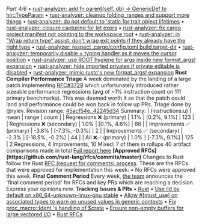 *Part 4/6*
• [rust\-analyzer: add fn parent\(self, db\) → GenericDef to hir::TypeParam](https://github.com/rust-lang/rust-analyzer/pull/20046)
• [rust\-analyzer: cleanup folding\_ranges and support more things](https://github.com/rust-lang/rust-analyzer/pull/20080)
• [rust\-analyzer: do not default to 'static for trait object lifetimes](https://github.com/rust-lang/rust-analyzer/pull/20036)
• [rust\-analyzer: closure capturing for let exprs](https://github.com/rust-lang/rust-analyzer/pull/20039)
• [rust\-analyzer: fix cargo project manifest not pointing to the workspace root](https://github.com/rust-lang/rust-analyzer/pull/20069)
• [rust\-analyzer: in "Wrap return type" assist, don't wrap exit points if they already have the right type](https://github.com/rust-lang/rust-analyzer/pull/20061)
• [rust\-analyzer: respect \.cargo/config\.toml build\.target\-dir](https://github.com/rust-lang/rust-analyzer/pull/20072)
• [rust\-analyzer: temporarily disable \+ typing handler as it moves the cursor position](https://github.com/rust-lang/rust-analyzer/pull/20042)
• [rust\-analyzer: use ROOT hygiene for args inside new format\_args\! expansion](https://github.com/rust-lang/rust-analyzer/pull/20073)
• [rust\-analyzer: hide imported privates if private editable is disabled](https://github.com/rust-lang/rust-analyzer/pull/20025)
• [rust\-analyzer: mimic rustc's new format\_args\! expansion](https://github.com/rust-lang/rust-analyzer/pull/20056)
**Rust Compiler Performance Triage**
A week dominated by the landing of a large patch implementing [RFC\#3729](https://github.com/rust-lang/rfcs/pull/3729) which unfortunately introduced rather sizeable performance regressions \(avg of \~1% instruction count on 111 primary benchmarks\)\. This was deemed worth it so that the patch could land and performance could be won back in follow up PRs\.
Triage done by @rylev\. Revision range: [45acf54e\.\.42245d34](https://perf.rust-lang.org/?start=45acf54eea118ed27927282b5e0bfdcd80b7987c&end=42245d34d22ade32b3f276dcf74deb826841594c&absolute=false&stat=instructions%3Au)
Summary:
| \(instructions:u\)              | mean    | range                 | count |
| Regressions ❌  \(primary\)      | 1\.1%   | \[0\.2%, 9\.1%\]      | 123   |
| Regressions ❌  \(secondary\)    | 1\.0%   | \[0\.1%, 4\.6%\]      | 86    |
| Improvements ✅  \(primary\)     | \-3\.8% | \[\-7\.3%, \-0\.3%\]  | 2     |
| Improvements ✅  \(secondary\)   | \-2\.3% | \[\-18\.5%, \-0\.2%\] | 44    |
| All ❌✅ \(primary\)              | 1\.0%   | \[\-7\.3%, 9\.1%\]    | 125   |
2 Regressions, 4 Improvements, 10 Mixed; 7 of them in rollups 40 artifact comparisons made in total
[Full report here](https://github.com/rust-lang/rustc-perf/blob/a63db4d1799853b334e4106d914fba24e49c8782/triage/2025/2025-06-24.md)
**\[Approved RFCs\]\(https://github\.com/rust\-lang/rfcs/commits/master\)**
Changes to Rust follow the Rust [RFC \(request for comments\) process](https://github.com/rust-lang/rfcs#rust-rfcs)\. These are the RFCs that were approved for implementation this week:
• No RFCs were approved this week\.
**Final Comment Period**
Every week, [the team](https://www.rust-lang.org/team.html) announces the 'final comment period' for RFCs and key PRs which are reaching a decision\. Express your opinions now\.
**Tracking Issues & PRs**
• [Rust](https://github.com/rust-lang/rust/issues?q=is%3Aopen+label%3Afinal-comment-period+sort%3Aupdated-desc)
• [Use lld by default on x86\_64\-unknown\-linux\-gnu stable](https://github.com/rust-lang/rust/pull/140525)
• [Allow \#\[must\_use\] on associated types to warn on unused values in generic contexts](https://github.com/rust-lang/rust/pull/142590)
• [Fix proc\_macro::Ident 's handling of $crate](https://github.com/rust-lang/rust/pull/141996)
• [Ensure non\-empty buffers for large vectored I/O](https://github.com/rust-lang/rust/pull/138879)
• [Rust RFCs](https://github.com/rust-lang/rfcs/labels/final-comment-period)
